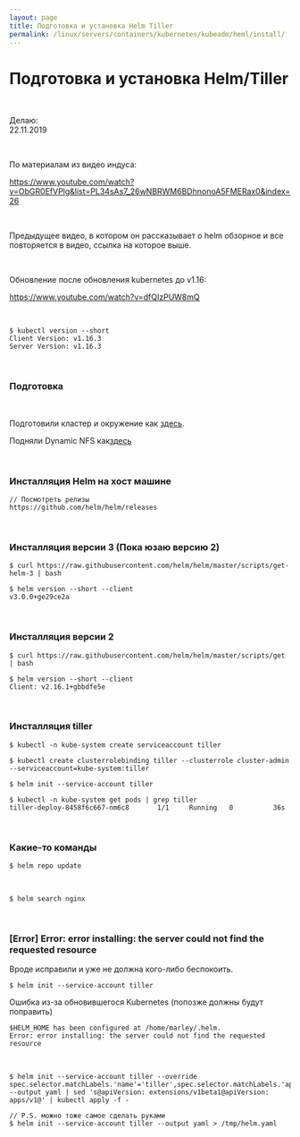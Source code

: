 ```yaml
---
layout: page
title: Подготовка и установка Helm Tiller
permalink: /linux/servers/containers/kubernetes/kubeadm/heml/install/
---
```


# Подготовка и установка Helm/Tiller

<br/>

Делаю:  
22.11.2019

<br/>

По материалам из видео индуса:

https://www.youtube.com/watch?v=ObGR0EfVPlg&list=PL34sAs7_26wNBRWM6BDhnonoA5FMERax0&index=26

<br/>

Предыдущее видео, в котором он рассказывает о helm обзорное и все повторяется в видео, ссылка на которое выше.

<br/>

Обновление после обновления kubernetes до v1.16:

https://www.youtube.com/watch?v=dfQIzPUW8mQ

<br/>

    $ kubectl version --short
    Client Version: v1.16.3
    Server Version: v1.16.3

<br/>

### Подготовка

<br/>

Подготовили кластер и окружение как <a href="/linux/servers/containers/kubernetes/kubeadm/prepared-cluster/">здесь</a>.

Подняли Dynamic NFS как<a href="/linux/servers/containers/kubernetes/kubeadm/persistence/dynamic-nfs-provisioning/">здесь</a>

<br/>

### Инсталляция Helm на хост машине

    // Посмотреть релизы
    https://github.com/helm/helm/releases

<br/>

### Инсталляция версии 3 (Пока юзаю версию 2)

    $ curl https://raw.githubusercontent.com/helm/helm/master/scripts/get-helm-3 | bash

    $ helm version --short --client
    v3.0.0+ge29ce2a

<br/>

### Инсталляция версии 2

    $ curl https://raw.githubusercontent.com/helm/helm/master/scripts/get | bash

    $ helm version --short --client
    Client: v2.16.1+gbbdfe5e

<br/>

### Инсталляция tiller

    $ kubectl -n kube-system create serviceaccount tiller

    $ kubectl create clusterrolebinding tiller --clusterrole cluster-admin --serviceaccount=kube-system:tiller

    $ helm init --service-account tiller

    $ kubectl -n kube-system get pods | grep tiller
    tiller-deploy-8458f6c667-nm6c8       1/1     Running   0          36s

<br/>

### Какие-то команды

    $ helm repo update

<br/>

    $ helm search nginx

<br/>

### [Error] Error: error installing: the server could not find the requested resource

Вроде исправили и уже не должна кого-либо беспокоить.

    $ helm init --service-account tiller

Ошибка из-за обновившегося Kubernetes (попозже должны будут поправить)

    $HELM_HOME has been configured at /home/marley/.helm.
    Error: error installing: the server could not find the requested resource

<br/>

    $ helm init --service-account tiller --override spec.selector.matchLabels.'name'='tiller',spec.selector.matchLabels.'app'='helm' --output yaml | sed 's@apiVersion: extensions/v1beta1@apiVersion: apps/v1@' | kubectl apply -f -

    // P.S. можно тоже самое сделать руками
    $ helm init --service-account tiller --output yaml > /tmp/helm.yaml
